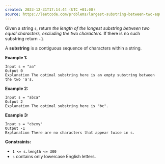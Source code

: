 ```yaml
---
created: 2023-12-31T17:14:44 (UTC +01:00)
source: https://leetcode.com/problems/largest-substring-between-two-equal-characters/?envType=daily-question&envId=2023-12-31
---
```

Given a string `s`, return _the length of the longest substring between two equal characters, excluding the two characters._ If there is no such substring return `-1`.

A **substring** is a contiguous sequence of characters within a string.

**Example 1:**

```
Input s = "aa"
Output 0
Explanation The optimal substring here is an empty substring between the two 'a's.
```

**Example 2:**

```
Input s = "abca"
Output 2
Explanation The optimal substring here is "bc".
```

**Example 3:**

```
Input s = "cbzxy"
Output -1
Explanation There are no characters that appear twice in s.
```

**Constraints:**

-   `1 <= s.length <= 300`
-   `s` contains only lowercase English letters.
